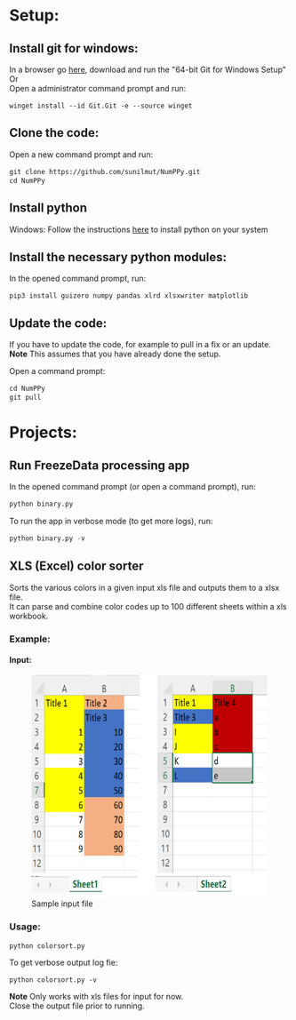 # Setup:
## Install git for windows:
In a browser go [here](https://git-scm.com/download/win), download and
run the "64-bit Git for Windows Setup"<br/>
Or<br/>
Open a administrator command prompt and run:

```
winget install --id Git.Git -e --source winget
```

## Clone the code:
Open a new command prompt and run:

```
git clone https://github.com/sunilmut/NumPPy.git
cd NumPPy
```

## Install python
Windows:
Follow the instructions [here](https://docs.microsoft.com/en-us/windows/python/scripting) to install python
on your system

## Install the necessary python modules:
In the opened command prompt, run:

```
pip3 install guizero numpy pandas xlrd xlsxwriter matplotlib
```

## Update the code:
If you have to update the code, for example to pull in a fix or an update.<br/>
**Note**
This assumes that you have already done the setup.<br/>

Open a command prompt:
```
cd NumPPy
git pull
```

# Projects:
## Run FreezeData processing app
In the opened command prompt (or open a command prompt), run:
```python
python binary.py
```

To run the app in verbose mode (to get more logs), run:
```python
python binary.py -v
```

## XLS (Excel) color sorter
Sorts the various colors in a given input xls file and outputs
them to a xlsx file.<br/>
It can parse and combine color codes up to 100 different sheets
within a xls workbook.

### Example:
#### Input:
<figure>
    <img
    src="./colorsort_input1.png"
    alt="Alt text"
    title="Sample input file"
    style="display: inline-block; margin: 0 auto"
    width="500"
    height="400">
    <figcaption>Sample input file</figcaption>
</figure>

### Usage:
```
python colorsort.py
```
To get verbose output log fie:
```
python colorsort.py -v
```

**Note**
Only works with xls files for input for now.<br/>
Close the output file prior to running.
